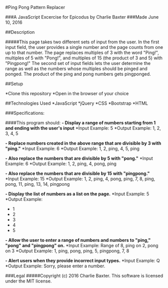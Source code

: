 
#Ping Pong Pattern Replacer

###A JavaScript Excercise for Epicodus by Charlie Baxter
###Made June 10, 2016


##Description

#####This page takes two different sets of input from the user.  In the first input field, the user provides a single number and the page counts from one up to that number.  The page replaces multiples of 3 with the word "Ping!", multiples of 5 with "Pong!", and multiples of 15 (the product of 3 and 5) with "Pingpong!"  The second set of input fields lets the user determine the range as well as the numbers whose multiples should be pinged and ponged.  The product of the ping and pong numbers gets pingponged.

##Setup

*Clone this repository
*Open in the browser of your choice

##Technologies Used
*JavaScript
*jQuery
*CSS
*Bootstrap
*HTML

###Specifications:

####This program should:
**- Display a range of numbers starting from 1 and ending with the user's input**
  *Input Example: 5
  *Output Example: 1, 2, 3, 4, 5

**- Replace numbers created in the above range that are divisible by 3 with "ping."**
  *Input Example: 6
  *Output Example: 1, 2, ping, 4, 5, ping

**- Also replace the numbers that are divisible by 5 with "pong."**
  *Input Example: 6
  *Output Example: 1, 2, ping, 4, pong, ping

**- Also replace the numbers that are divisible by 15 with "pingpong."**
  *Input Example: 15
  *Output Example: 1, 2, ping, 4, pong, ping, 7, 8, ping, pong, 11, ping, 13, 14, pingpong

**- Display the list of numbers as a list on the page.**
  *Input Example: 5
  *Output Example:
  *  1
  *  2
  *  3
  *  4
  *  5

**- Allow the user to enter a range of numbers and numbers to "ping," "pong" and "pingpong" on.**
  *Input Example: Range of 8, ping on 2, pong on 3
  *Output Example: 1, ping, pong, ping, 5, pingpong, 7, 8

**- Alert users when they provide incorrect input types.**
  *Input Example: Q
  *Output Example: Sorry, please enter a number.

###Legal
#####Copyright (c) 2016 Charlie Baxter. This software is licensed under the MIT license.
